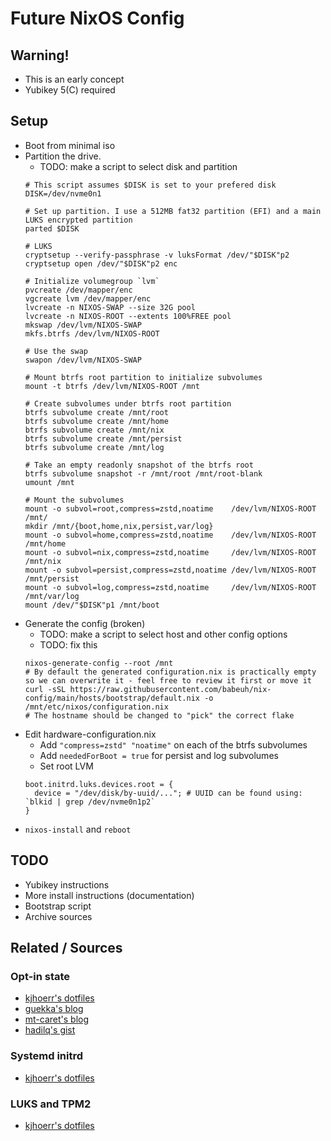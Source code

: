 # Future NixOS Config

## Warning!
- This is an early concept
- Yubikey 5(C) required

## Setup
- Boot from minimal iso
- Partition the drive.
  - TODO: make a script to select disk and partition
  ```
  # This script assumes $DISK is set to your prefered disk
  DISK=/dev/nvme0n1

  # Set up partition. I use a 512MB fat32 partition (EFI) and a main LUKS encrypted partition
  parted $DISK

  # LUKS
  cryptsetup --verify-passphrase -v luksFormat /dev/"$DISK"p2
  cryptsetup open /dev/"$DISK"p2 enc

  # Initialize volumegroup `lvm`
  pvcreate /dev/mapper/enc
  vgcreate lvm /dev/mapper/enc
  lvcreate -n NIXOS-SWAP --size 32G pool
  lvcreate -n NIXOS-ROOT --extents 100%FREE pool
  mkswap /dev/lvm/NIXOS-SWAP
  mkfs.btrfs /dev/lvm/NIXOS-ROOT
  
  # Use the swap
  swapon /dev/lvm/NIXOS-SWAP

  # Mount btrfs root partition to initialize subvolumes
  mount -t btrfs /dev/lvm/NIXOS-ROOT /mnt

  # Create subvolumes under btrfs root partition
  btrfs subvolume create /mnt/root
  btrfs subvolume create /mnt/home
  btrfs subvolume create /mnt/nix
  btrfs subvolume create /mnt/persist
  btrfs subvolume create /mnt/log

  # Take an empty readonly snapshot of the btrfs root
  btrfs subvolume snapshot -r /mnt/root /mnt/root-blank
  umount /mnt

  # Mount the subvolumes
  mount -o subvol=root,compress=zstd,noatime    /dev/lvm/NIXOS-ROOT /mnt/
  mkdir /mnt/{boot,home,nix,persist,var/log}
  mount -o subvol=home,compress=zstd,noatime    /dev/lvm/NIXOS-ROOT /mnt/home
  mount -o subvol=nix,compress=zstd,noatime     /dev/lvm/NIXOS-ROOT /mnt/nix
  mount -o subvol=persist,compress=zstd,noatime /dev/lvm/NIXOS-ROOT /mnt/persist
  mount -o subvol=log,compress=zstd,noatime     /dev/lvm/NIXOS-ROOT /mnt/var/log
  mount /dev/"$DISK"p1 /mnt/boot
  ```
- Generate the config (broken)
  - TODO: make a script to select host and other config options
  - TODO: fix this
  ```
  nixos-generate-config --root /mnt
  # By default the generated configuration.nix is practically empty so we can overwrite it - feel free to review it first or move it
  curl -sSL https://raw.githubusercontent.com/babeuh/nix-config/main/hosts/bootstrap/default.nix -o /mnt/etc/nixos/configuration.nix
  # The hostname should be changed to "pick" the correct flake
    ```
- Edit hardware-configuration.nix
  - Add ```"compress=zstd" "noatime"``` on each of the btrfs subvolumes
  - Add ```neededForBoot = true``` for persist and log subvolumes
  - Set root LVM
  ```
  boot.initrd.luks.devices.root = {
    device = "/dev/disk/by-uuid/..."; # UUID can be found using: `blkid | grep /dev/nvme0n1p2`
  }
  ```
- ```nixos-install``` and ```reboot```

## TODO
- Yubikey instructions
- More install instructions (documentation)
- Bootstrap script
- Archive sources

## Related / Sources
### Opt-in state
- [kjhoerr's dotfiles](https://github.com/kjhoerr/dotfiles)
- [guekka's blog](https://guekka.github.io/nixos-server-1/)
- [mt-caret's blog](https://mt-caret.github.io/blog/posts/2020-06-29-optin-state.html)
- [hadilq's gist](https://gist.github.com/hadilq/a491ca53076f38201a8aa48a0c6afef5)
### Systemd initrd
- [kjhoerr's dotfiles](https://github.com/kjhoerr/dotfiles)
### LUKS and TPM2
- [kjhoerr's dotfiles](https://github.com/kjhoerr/dotfiles)
